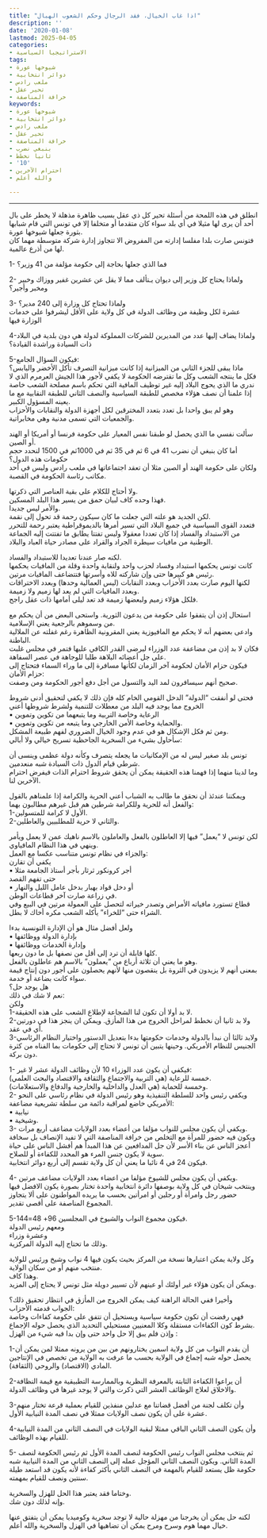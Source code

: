 ```yaml
---
title: "اذا غاب الخيال، فقد الرجال وحكم الشعوب الهبال"
description: ''
date: '2020-01-08'
lastmod: 2025-04-05
categories:
- الاستراتيجيا السياسية
tags:
- شيوخها عورة
- دوائر انتخابية
- ملعب رادس
- تحير عقل
- خرافة المناصفة
keywords:
- شيوخها عورة
- دوائر انتخابية
- ملعب رادس
- تحير عقل
- خرافة المناصفة
- بنبغي نضرب
- ثانيا نخطط
- '10'
- احترام الآخرين
- والله أعلم

---
```

****

انطلق في هذه اللمحة من أسئلة تحير كل ذي عقل بسبب ظاهرة مذهلة لا يخطر على بال أحد أن يرى لها مثيلا في أي بلد سواء كان متقدما أو متخلفا إلا في تونس التي قام شبابها بثورة جعلها شيوخها عورة.  
فتونس صارت بلدا مفلسا إدارته من المفروض الا تتجاوز إدارة شركة متوسطة مهما كان لها من أذرع عالمية.

1- فما الذي جعلها بحاجة إلى حكومة مؤلفة من 41 وزير؟

2- ولماذا يحتاج كل وزير إلى ديوان يـتألف مما لا يقل عن عشرين غفير ووزاك وخبير ومخبر وأجير؟

3- ولماذا تحتاج كل وزارة إلى 240 مدير؟  
عشرة لكل وظيفة من وظائف الدولة في كل ولاية على الأقل ليشرفوا على خدمات الوزارة فيها

4-ولماذا يضاف إليها عدد من المديرين للشركات المملوكة لدولة هي دون بلدية في البلاد ذات السيادة وراشدة القيادة؟

5-فيكون السؤال الجامع:  
ماذا يبقى للجزء الثاني من الميزانية إذا كانت ميزانية التصرف تأكل الأخضر واليابس؟  
فكل ما ينتجه الشعب وكل ما تقترضه الحكومة لا يكفي لأجور هذا الجيش العرمرم الذي لا ندري ما الذي يحوج البلاد إليه غير توظيف المافية التي تحكم باسم مصلحة الشعب خاصة إذا علمنا أن نصف هؤلاء مخصص للطبقة السياسية والنصف الثاني للطبقة النقابية مع ما يعينه المسؤول الكبير.  
وهو لم يبق واحدا بل تعدد بتعدد المخترقين لكل أجهزة الدولة والنقابات والأحزاب والجمعيات التي تسمى مدنية وهي مخابراتية.

سألت نفسي ما الذي يحصل لو طبقنا نفس المعيار على حكومة فرنسا أو أمريكا أو الهند أو الصين.  
أما كان بنبغي أن نضرب 41 في 6 ثم في 35 ثم في 1000ثم في 1500 لنحدد حجم حكومات هذه الدول؟  
ولكان على حكومة الهند أو الصين مثلا أن تعقد اجتماعاتها في ملعب رادس وليس في أحد مكاتب رئاسة الحكومة في القصبة.

ولا أحتاج للكلام على بقية العناصر التي ذكرتها.  
فهذا وحده كاف لبيان حمق من يسير هذا البلد المسكين.  
والأمر ليس جديدا.  
لكن الجديد هو علته التي جعلت ما كان سيكون رحمة قد تحول إلى نقمة.  
فتعدد القوى السياسية في جميع البلاد التي تسير أمرها بالديموقراطية يعتبر رحمة للتحرر من الاستبداد والفساد إذا كان تعددا معقولا وليس تفتتا يطابق ما تفتتت إليه الجماعة الوطنية من مافيات سيطرة الجراد والقراد على مصادر حياة العباد والبلاد.

لكنه صار عندنا تعديدا للاستبداد والفساد.  
كانت تونس يحكمها استبداد وفساد لحزب واحد ولنقابة واحدة وقلة من المافيات يحكمها رئيس هو كبيرها حتى وإن شاركته للاه وأسرتها فتتضاعف المافيات مرتين.  
لكنها اليوم صارت بعدد الأحزاب وبعدد النقابات (ليس العمالية وحدها) وبعدد الاختراقات وبعدد المافيات التي لم يعد لها زميم ولا زميمة.  
فلكل هؤلاء زميم ولبعضها زميمة قد تعد ليلى أمامها ذات عقل راجح.

استحال إذن أن يتفقوا على حكومة من يدعون الثورية. واستحى البعض من أن يحكم مع من وسموهم بالرجعية يعني الإسلامية.  
وادعى بعضهم أنه لا يحكم مع المافيوزية يعني المقرونية الظاهرة رغم غفلته عن الملالية الباطنة.  
فكان لا بد إذن من مضاعفة عدد الوزراء ليرضى القدر الكافي عليها فتمر في مجلس غلبت على جل أعضائه البلاهة طلبا للوجاهة في عصر السفاهة.  
فيكون حزام الأمان لحكومة آخر الزمان لكأنها مسافرة إلى ما وراء السماء فتحتاج إلى حزام الأمان:  
صحيح أنهم سيسافرون لمد اليد والتسول من أجل دفع أجور الحكومة ومن وصفت.

فحتى لو أنفقت “الدولة” الدخل القومي الخام كله فإن ذلك لا يكفي لتحقيق أدنى شروط الخروج مما يوجد فيه البلد من معطلات للتنمية ولشرط شروطها أعني  
▪︎ الرعاية وخاصة التربية وما يتبعهما من تكوين وتموين  
▪︎ والحماية وخاصة الأمن الخارجي وما يتبعه من تكوين وتموين.  
ومن ثم فكل الإشكال هو في عدم وجود الخيال الضروري لفهم طبيعة المشكل.  
سأحاول بشيء من السخرية الجاحظية تسريح خيالي ولا أبالي:

تونس بلد صغير ليس له من الإمكانيات ما يجعله يتصرف وكأنه دولة عظمى وينسى أن شرطي قيام الدول ذات السيادة شبه منعدمين.  
وما لدينا منهما إذا فهمنا هذه الحقيقة يمكن أن يحقق شروط احترام الذات فيفرض احترام الآخرين لنا.

ويمكننا عندئذ أن نحقق ما طالب به الشباب أعني الحرية والكرامة إذا علمناهم بالقول والفعل أنه للحرية وللكرامة شرطين هم قبل غيرهم مطالبون بهما:  
1-الأول لا كرامة للمتسولين.  
2-والثاني لا حرية للمطلبيين والعاطلين.

لكن تونس لا “يعمل” فيها إلا العاطلون بالفعل والعاملون بالاسم ناهيك عمن لا يعمل ويأمر وينهي في هذا النظام المافياوي.  
والجزاء في نظام تونس متناسب عكسا مع العمل:  
يكفي أن تقارن  
▪︎ أجر كرونكور ثرثار بأجر أستاذ الجامعة مثلا  
حتى تفهم القصد  
▪︎ أو دخل قواد بهبار بدخل عامل الليل والنهار  
في زراعة صارت آخر قطاعات الوطن.  
قطاع تستورد مافياته الأمراض وتصدر خيراته لتحصل على العمولة مرتين في البيع وفي الشراء حتى “للخراء” يأكله الشعب مكره أخاك لا بطل.

ولعل أفضل مثال هو أن الإدارة التونسية بدءا  
▪︎ بإدارة الدولة ووظائفها  
▪︎ وإدارة الخدمات ووظائفها  
كلها قابلة أن ترد إلى أقل من نصفها بل ما دون ربعها.  
وهو ما يعني أن ثلاثة أرباع من “يعملون” بالاسم هم عاطلون بالفعل.  
بمعنى أنهم لا يزيدون في الثروة بل ينقصون منها لأنهم يحصلون على أجور دون إنتاج قيمة سواء كانت بضاعة أو خدمة.  
هل يوجد حل؟  
نعم لا شك في ذلك:  
ولكن  
1-لا بد أولا أن تكون لنا الشجاعة لإطلاع الشعب على هذه الحقيقة.  
2-ولا بد ثانيا أن نخطط لمراحل الخروج من هذا المأزق. ويمكن ان ينجز هذا في دورتين أي في عقد.  
3-ولابد ثالثا أن نبدأ بالدولة وخدمات حكومتها بدءا بتعديل الدستور واختيار النظام الرئاسي الجنيس للنظام الأمريكي. وحينها يتبين أن تونس لا تحتاج إلى حكومات بما الفناه من كثرة دون بركة.

1- فيكفي أن يكون عدد الوزراء 10 لأن وظائف الدولة عشر لا غير:  
خمسة للرعاية (هي التربية والاجتماع والثقافة والاقتصاد والبحث العلمي).  
وخمسة للحماية (هي العدل والداخلية والخارجية والدفاع والاستعلامات).  
2- ويكفي رئيس واحد للسلطة التنفيذية وهو رئيس الدولة في نظام رئاسي على النحو الأمريكي خاضع لمراقبة دائمة من سلطة تشريعية مضاعفة:  
▪︎ نيابية  
▪︎ وشيخية.  
3- ويكفي أن يكون مجلس للنواب مؤلفا من أعضاء بعدد الولايات مضاعف أربع مرات.  
ويكون فيه حضور للمرأة مع التخلص من خرافة المناصفة التي لا تفيد الإنصاف بل سخافة أعجز الناس عن بناء الأسر لأن جل المدافعين عن هذا المبدأ هم أفشل الناس على حياة سوية لا يكون جنس المرء هو المحدد للكفاءة أو للصلاح.  
فيكون 24 في 4 نائبا ما يعني أن كل ولاية تقسم إلى أربع دوائر انتخابية.

4- ويكفي أن يكون مجلس للشيوخ مؤلفا من اعضاء بعدد الولايات مضاعف مرتين.  
وينتخب شيخان في كل ولاية بوصفها دائرة انتخابية واحدة تختار بصورة يكون الافضل فيها حضور رجل وامرأة أو رجلين أو امرأتين بحسب ما يريده المواطنون على ألا يتجاوز المجموع المناصفة على أقصى تقدير.

5-فيكون مجموع النواب والشيوخ في المجلسين 96+ 48=144.  
ومعهم رئيس الدولة  
وعشرة وزراء  
وذلك ما تحتاج إليه الدولة المركزية.

وكل ولاية يمكن اعتبارها نسخة من المركز بحيث يكون فيها 4 نواب وشيخ ورئيس للولاية منتخب منهم أو من سكان الولاية.  
وهذا كاف.  
ويمكن أن يكون هؤلاء غير أولئك أو عينهم لأن تسيير دويلة مثل تونس لا يحتاج إلى المزيد.

وأخيرا ففي الحالة الراهنة كيف يمكن الخروج من المأزق في انتظار تحقيق ذلك؟  
الجواب قدمته الأحزاب:  
فهي رفضت أن تكون حكومة سياسية ويستحيل أن تتفق على حكومة كفاءات وخاصة بشرط كون الكفاءات مستقلة وكلا المعنيين مستحيلي التحديد الذي يحصل حوله الإجماع.  
وإذن فلم يبق إلا حل واحد حتى وإن بدا فيه شيء من الهزل :

1-أن يقدم النواب من كل ولاية اسمين يختارونهم من بين من يرونه ممثلا لمن يمكن أن يحصل حوله شبه إجماع في الولاية بحسب ما عرفت به الولاية من تخصص في الإنتاجين المادي (الاقتصاد) والروحي (الثقافة).

2-أن يراعوا الكفاءة الثابتة بالمعرفة النظرية وبالممارسة التطبيقية مع قيمة النظافة والاخلاق لعلاج الوظائف العشر التي ذكرت والتي لا يوجد غيرها في وظائف الدولة.

3-وأن تكلف لجنة من أفضل قضاتنا مع عدلين منفذين للقيام بعملية قرعة تختار منهم عشرة على أن يكون نصف الولايات ممثلا في نصف المدة النيابية الأول.

4-وأن يكون النصف الثاني الباقي ممثلا لبقية الولايات في النصف الثاني من المدة النيابية للقيام بهذه الوظائف.

5- ثم ينتخب مجلس النواب رئيس الحكومة لنصف المدة الأول ثم رئيس الحكومة لنصف المدة الثاني. ويكون النصف الثاني المؤجل عمله إلى النصف الثاني من المدة النيابية شبه حكومة ظل يستعد للقيام بالمهمة في النصف الثاني بأكثر كفاءة لأنه يكون قد استعد طيلة سنتين ونصف للقيام بمهمته.

وختاما فقد يعتبر هذا الحل للهزل والسخرية.  
وإنه لذلك دون شك.

لكنه حل يمكن أن يخرجنا من مهزلة حالية لا توجد سخرية وكوميديا يمكن أن يتفتق عنها خيال مهما هوم وسرح ومرح يمكن أن تضاهيها في الهزل والسخرية والله أعلم.

###
